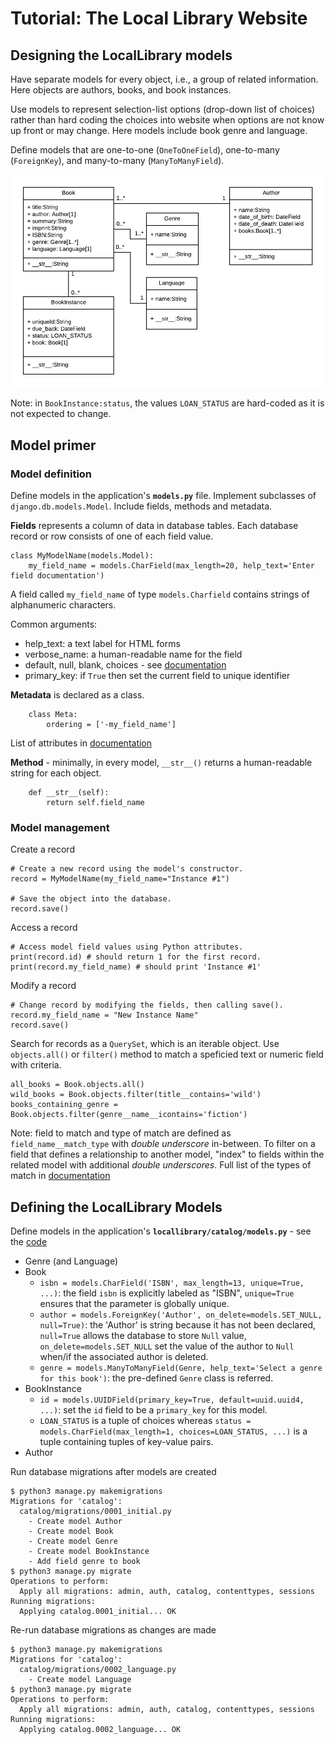 # Tutorial: The Local Library Website

## Designing the LocalLibrary models

Have separate models for every object, i.e., a group of related information. Here objects are authors, books, and book instances.

Use models to represent selection-list options (drop-down list of choices) rather than hard coding the choices into website when options are not know up front or may change. Here models include book genre and language.

Define models that are one-to-one (`OneToOneField`), one-to-many (`ForeignKey`), and many-to-many (`ManyToManyField`).

![diagram](https://raw.githubusercontent.com/mdn/django-locallibrary-tutorial/master/catalog/static/images/local_library_model_uml.png)

Note: in `BookInstance:status`, the values `LOAN_STATUS` are hard-coded as it is not expected to change.

## Model primer

### Model definition

Define models in the application's **`models.py`** file. Implement subclasses of `django.db.models.Model`. Include fields, methods and metadata.

**Fields** represents a column of data in database tables. Each database record or row consists of one of each field value.
```
class MyModelName(models.Model):
    my_field_name = models.CharField(max_length=20, help_text='Enter field documentation')
```
A field called `my_field_name` of type `models.Charfield` contains strings of alphanumeric characters.

Common arguments:
- help_text: a text label for HTML forms
- verbose_name: a human-readable name for the field
- default, null, blank, choices - see [documentation](https://docs.djangoproject.com/en/3.1/ref/models/fields/#field-options)
- primary_key: if `True` then set the current field to unique identifier

**Metadata** is declared as a class.
```
    class Meta:
        ordering = ['-my_field_name']
```
List of attributes in [documentation](https://docs.djangoproject.com/en/3.1/ref/models/options/)

**Method** - minimally, in every model, `__str__()` returns a human-readable string for each object.
```
    def __str__(self):
        return self.field_name
```

### Model management

Create a record
```
# Create a new record using the model's constructor.
record = MyModelName(my_field_name="Instance #1")

# Save the object into the database.
record.save()
```

Access a record
```
# Access model field values using Python attributes.
print(record.id) # should return 1 for the first record.
print(record.my_field_name) # should print 'Instance #1'
```

Modify a record
```
# Change record by modifying the fields, then calling save().
record.my_field_name = "New Instance Name"
record.save()
```

Search for records as a `QuerySet`, which is an iterable object. Use `objects.all()` or `filter()` method to match a speficied text or numeric field with criteria.
```
all_books = Book.objects.all()
wild_books = Book.objects.filter(title__contains='wild')
books_containing_genre = Book.objects.filter(genre__name__icontains='fiction')
```
Note: field to match and type of match are defined as `field_name__match_type` with *double underscore* in-between. To filter on a field that defines a relationship to another model, "index" to fields within the related model with additional *double underscores*.
Full list of the types of match in [documentation](https://docs.djangoproject.com/en/3.1/ref/models/querysets/#field-lookups)

## Defining the LocalLibrary Models

Define models in the application's **`locallibrary/catalog/models.py`** - see the [code](https://github.com/mdn/django-locallibrary-tutorial/blob/master/catalog/models.py)
- Genre (and Language)
- Book
	- `isbn = models.CharField('ISBN', max_length=13, unique=True, ...)`: the field `isbn` is explicitly labeled as "ISBN", `unique=True` ensures that the parameter is globally unique.
	- `author = models.ForeignKey('Author', on_delete=models.SET_NULL, null=True)`: the 'Author' is string because it has not been declared, `null=True` allows the database to store `Null` value, `on_delete=models.SET_NULL` set the value of the author to `Null` when/if the associated author is deleted.
	- `genre = models.ManyToManyField(Genre, help_text='Select a genre for this book')`: the pre-defined `Genre` class is referred.
- BookInstance
	- `id = models.UUIDField(primary_key=True, default=uuid.uuid4, ...)`: set the `id` field to be a `primary_key` for this model.
	- `LOAN_STATUS` is a tuple of choices whereas `status = models.CharField(max_length=1, choices=LOAN_STATUS, ...)` is a tuple containing tuples of key-value pairs.
- Author

Run database migrations after models are created
```
$ python3 manage.py makemigrations
Migrations for 'catalog':
  catalog/migrations/0001_initial.py
    - Create model Author
    - Create model Book
    - Create model Genre
    - Create model BookInstance
    - Add field genre to book
$ python3 manage.py migrate
Operations to perform:
  Apply all migrations: admin, auth, catalog, contenttypes, sessions
Running migrations:
  Applying catalog.0001_initial... OK
```

Re-run database migrations as changes are made
```
$ python3 manage.py makemigrations
Migrations for 'catalog':
  catalog/migrations/0002_language.py
    - Create model Language
$ python3 manage.py migrate
Operations to perform:
  Apply all migrations: admin, auth, catalog, contenttypes, sessions
Running migrations:
  Applying catalog.0002_language... OK
```

